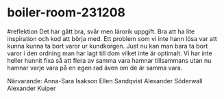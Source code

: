 # boiler-room-231208

#reflektion
Det har gått bra, svår men lärorik uppgift. Bra att ha lite inspiration och kod att börja med.
Ett problem som vi inte hann lösa var att kunna kunna ta bort varor ur kundkorgen. Just nu kan man bara ta bort varor i den ordning man har lagt till dom vilket inte är optimalt. Vi har inte heller hunnit fixa  så att flera av samma vara hamnar tillsammans utan nu hamnar varje vara på en egen rad även om de är samma vara.

Närvarande:
Anna-Sara Isakson
Ellen Sandqvist
Alexander Söderwall
Alexander Kuiper
